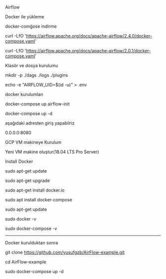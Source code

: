 Airflow

Docker ile yükleme

docker-comğose indirme

curl -LfO 'https://airflow.apache.org/docs/apache-airflow/2.4.0/docker-compose.yaml'

curl -LfO 'https://airflow.apache.org/docs/apache-airflow/2.0.1/docker-compose.yaml'

Klasör ve dosya kurulumu

mkdir -p ./dags ./logs ./plugins

echo -e "AIRFLOW_UID=$(id -u)" > .env

docker kurulumları

docker-compose up airflow-init

docker-compose up -d

aşağıdaki adresten giriş yapabilriz

0.0.0.0:8080

GCP VM makineye Kurulum

Yeni VM makine oluştur(18.04 LTS Pro Server)

Install Docker

sudo apt-get update

sudo apt-get upgrade

sudo apt-get install docker.io

sudo apt install docker-compose


sudo apt-get update

sudo docker -v

sudo docker-compose -v


-----------

Docker kurulduktan sonra

git clone https://github.com/yusufgzb/AirFlow-example.git

cd AirFlow-example

sudo docker-compose up -d
